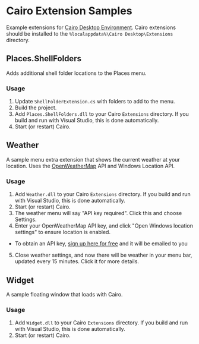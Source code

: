 # Cairo Extension Samples
Example extensions for [Cairo Desktop Environment](https://cairodesktop.com). Cairo extensions should be installed to the `%localappdata%\Cairo Desktop\Extensions` directory.

## Places.ShellFolders
Adds additional shell folder locations to the Places menu.

### Usage
1. Update `ShellFolderExtension.cs` with folders to add to the menu.
2. Build the project.
3. Add `Places.ShellFolders.dll` to your Cairo `Extensions` directory. If you build and run with Visual Studio, this is done automatically.
4. Start (or restart) Cairo.

## Weather
A sample menu extra extension that shows the current weather at your location. Uses the [OpenWeatherMap](https://openweathermap.org/) API and Windows Location API.

### Usage
1. Add `Weather.dll` to your Cairo `Extensions` directory. If you build and run with Visual Studio, this is done automatically.
2. Start (or restart) Cairo.
3. The weather menu will say "API key required". Click this and choose Settings.
4. Enter your OpenWeatherMap API key, and click "Open Windows location settings" to ensure location is enabled.
  - To obtain an API key, [sign up here for free](https://home.openweathermap.org/users/sign_up) and it will be emailed to you
5. Close weather settings, and now there will be weather in your menu bar, updated every 15 minutes. Click it for more details.

## Widget
A sample floating window that loads with Cairo.

### Usage
1. Add `Widget.dll` to your Cairo `Extensions` directory. If you build and run with Visual Studio, this is done automatically.
2. Start (or restart) Cairo.